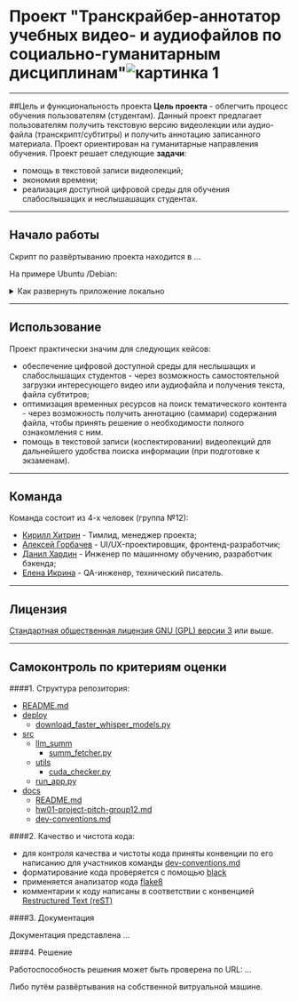 # Проект "Транскрайбер-аннотатор учебных видео- и аудиофайлов по социально-гуманитарным дисциплинам"![картинка 1](https://media.giphy.com/media/XuBtcsV266vepmoEYG/giphy.gif)
---
##Цель и функциональность проекта
__Цель проекта__ - облегчить процесс обучения пользователям (студентам).
Данный проект предлагает пользователям получить текстовую версию видеолекции или аудио-файла (транскрипт/субтитры) и получить аннотацию записанного материала. Проект ориентирован на гуманитарные направления обучения.
Проект решает следующие __задачи__:
- помощь в текстовой записи видеолекций;
- экономия времени;
- реализация доступной цифровой среды для обучения слабослышащих и неслышашащих студентах.
---


## Начало работы
Скрипт по развёртыванию проекта находится в ...

На примере Ubuntu /Debian:
<details>
  <summary>Как развернуть приложение локально</summary>
    
    sudo apt update && sudo apt upgrade -y

    sudo apt install python3 python3-virtualenv python3-pip git

    mkdir $HOME/fin-proj && cd $HOME/fin-proj

    git clone https://github.com/mlteamurfu2325/practicum-s1.git .

    python3 -m virtualenv .venv

    source .venv/bin/activate

    pip install faster-whisper streamlit pytube openai

    mkdir models/ && mkdir models/faster-whisper/

    python3 deploy/download_faster_whisper_models.py

    cd src/

    streamlit run run_app.py

</details>

---
## Использование
Проект практически значим для следующих кейсов:

- обеспечение цифровой доступной среды для неслышащих и слабослышащих студентов - через возможность самостоятельной загрузки интересующего видео или аудиофайла и получения текста, файла субтитров;
- оптимизация временных ресурсов на поиск тематического контента - через возможность получить аннотацию (саммари) содержания файла, чтобы принять решение о необходимости полного ознакомления с ним.
- помощь в текстовой записи (коспектировании) видеолекций для дальнейшего удобства поиска информации (при подготовке к экзаменам).

---

## Команда
Команда состоит из 4-х человек (группа №12):
- [Кирилл Хитрин](https://github.com/khit-mle) - Тимлид, менеджер проекта;
- [Алексей Горбачев](https://github.com/ANGorbachev) - UI/UX-проектировщик, фронтенд-разработчик;
- [Данил Хардин](https://github.com/DanilKhardi) - Инженер по машинному обучению, разработчик бэкенда;
- [Елена Икрина](https://github.com/LenaIkra) - QA-инженер, технический писатель.

---
## Лицензия
[Стандартная общественная лицензия GNU (GPL) версии 3](./gpl-3.0.txt) или выше.

---
## Самоконтроль по критериям оценки
####1. Структура репозитория:
 * [README.md](./README.md)
 * [deploy](./deploy)
   * [download_faster_whisper_models.py](./deploy/download_faster_whisper_models.py)
 * [src](./src)
   * [llm_summ](./src/llm_summ)
     * [summ_fetcher.py](./src/llm_summ/summ_fetcher.py)
   * [utils](./src/utils)
     * [cuda_checker.py](./src/utils/cuda_checker.py)
   * [run_app.py](./src/run_app.py)
 * [docs](./docs)
     * [README.md](./docs/README.md)
     * [hw01-project-pitch-group12.md](./docs/hw01-project-pitch-group12.md)
     * [dev-conventions.md](./docs/dev-conventions.md)

####2. Качество и чистота кода:
- для контроля качества и чистоты кода приняты конвенции по его написанию для участников команды [dev-conventions.md](./docs/dev-conventions.md)
- форматирование кода проверяется с помощью [black](https://github.com/psf/black)
- применяется анализатор кода [flake8](https://flake8.pycqa.org/en/latest/)
- комментарии к коду написаны в соответствии с конвенцией [Restructured Text (reST)](https://sphinx-rtd-tutorial.readthedocs.io/en/latest/docstrings.html)

####3. Документация
   
Документация представлена ...

####4. Решение
   
Работоспособность решения может быть проверена по URL: ...

Либо путём развёртывания на собственной витруальной машине.
